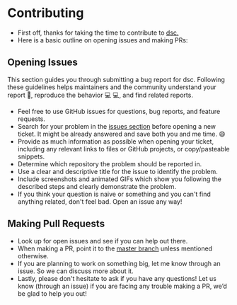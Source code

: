 # Contributing

* First off, thanks for taking the time to contribute to [dsc.](https://github.com/dscbvppune/dsc)
* Here is a basic outline on opening issues and making PRs:


 ##  Opening Issues

This section guides you through submitting a bug report for dsc. Following these guidelines helps maintainers and the community understand your report 📝, reproduce the behavior 💻 💻, and find related reports.

* Feel free to use GitHub issues for questions, bug reports, and feature requests.
* Search for your problem in the [issues section](https://github.com/dscbvppune/dsc/issues) before opening a new ticket. It might be already answered and save both you and me time. 😄
* Provide as much information as possible when opening your ticket, including any relevant links to files or GitHub projects, or copy/pasteable snippets.
* Determine which repository the problem should be reported in.
* Use a clear and descriptive title for the issue to identify the problem.
* Include screenshots and animated GIFs which show you following the described steps and clearly demonstrate the problem.
* If you think your question is naive or something and you can't find anything related, don't feel bad. Open an issue any way!

## Making Pull Requests
    
* Look up for open issues and see if you can help out there.
* When making a PR, point it to the [master branch](https://github.com/dscbvppune/dsc/tree/master) unless mentioned otherwise.
* If you are planning to work on something big, let me know through an issue. So we can discuss more about it.
* Lastly, please don't hesitate to ask if you have any questions! Let us know (through an issue) if you are facing any trouble making a PR, we’d be glad to help you out!
